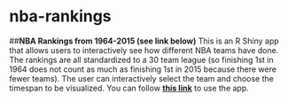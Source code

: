 # nba-rankings
##**NBA Rankings from 1964-2015 (see link below)**
This is an R Shiny app that allows users to interactively see how different NBA teams have done. The rankings are all standardized to a 30 team league (so finishing 1st in 1964 does not count as much as finishing 1st in 2015 because there were fewer teams). The user can interactively select the team and choose the timespan to be visualized. You can follow **[this link](https://davidsnahm.shinyapps.io/nba_rankings)** to use the app. 
